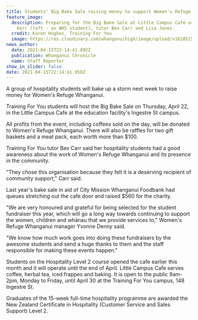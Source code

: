 ```yaml
---
title: Students' Big Bake Sale raising money to support Women's Refuge Whanganui
feature_image:
  description: Preparing for the Big Bake Sale at Little Campus Café are Phoenix
    Kerr (left - ex WHS student), tutor Bex Carr and Lisa Jones.
  credit: Karen Hughes, Training For You
  image: https://res.cloudinary.com/whanganuihigh/image/upload/v1618525159/News/Phoenix_Kerr.Campus_Cafe._Chron_16.4.21.jpg
news_author:
  date: 2021-04-15T22:14:41.892Z
  publication: Whanganui Chronicle
  name: Staff Reporter
show_in_slider: false
date: 2021-04-15T22:14:41.958Z
---
```

A group of hospitality students will bake up a storm next week to raise money for Women's Refuge Whanganui.

Training For You students will host the Big Bake Sale on Thursday, April 22, in the Little Campus Cafe at the education facility's Ingestre St campus.

All profits from the event, including coffees sold on the day, will be donated to Women's Refuge Whanganui. There will also be raffles for two gift baskets and a meat pack, each worth more than $100.

Training For You tutor Bex Carr said her hospitality students had a good awareness about the work of Women's Refuge Whanganui and its presence in the community.

"They chose this organisation because they felt it is a deserving recipient of community support," Carr said.

Last year's bake sale in aid of City Mission Whanganui Foodbank had queues stretching out the cafe door and raised $560 for the charity.

"We are very honoured and grateful for being selected for the student fundraiser this year, which will go a long way towards continuing to support the women, children and whānau that we provide services to," Women's Refuge Whanganui manager Yvonne Denny said.

"We know how much work goes into doing these fundraisers by the awesome students and send a huge thanks to them and the staff responsible for making these events happen."

Students on the Hospitality Level 2 course opened the cafe earlier this month and it will operate until the end of April. Little Campus Cafe serves coffee, herbal tea, iced frappes and baking. It is open to the public 9am-2pm, Monday to Friday, until April 30 at the Training For You campus, 148 Ingestre St.

Graduates of the 15-week full-time hospitality programme are awarded the New Zealand Certificate in Hospitality (Customer Service and Sales Support) Level 2.

